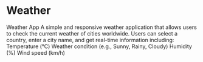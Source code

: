 # Weather
Weather App A simple and responsive weather application that allows users to check the current weather of cities worldwide. Users can select a country, enter a city name, and get real-time information including:  Temperature (°C)  Weather condition (e.g., Sunny, Rainy, Cloudy)  Humidity (%)  Wind speed (km/h)
